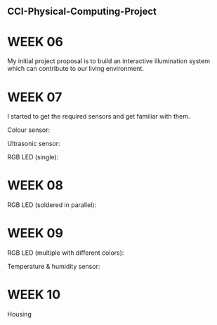 ## CCI-Physical-Computing-Project

# WEEK 06  

My initial project proposal is to build an interactive illumination system which can contribute to our living environment.  


# WEEK 07  

I started to get the required sensors and get familiar with them.  

Colour sensor:  


Ultrasonic sensor:  


RGB LED (single):  


# WEEK 08  

RGB LED (soldered in parallel):  

# WEEK 09  
RGB LED (multiple with different colors):  

Temperature & humidity sensor:  

# WEEK 10  

Housing
